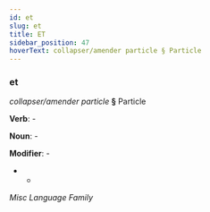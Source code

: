 ```yaml
---
id: et
slug: et
title: ET
sidebar_position: 47
hoverText: collapser/amender particle § Particle
---
```


### et

*collapser/amender particle* **§** Particle

**Verb**: -

**Noun**: -

**Modifier**: -

- -

*Misc Language Family*